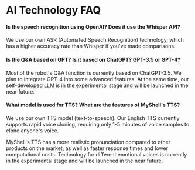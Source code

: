 # AI Technology FAQ

#### Is the speech recognition using OpenAI? Does it use the Whisper API?

We use our own ASR (Automated Speech Recognition) technology, which has a higher accuracy rate than Whisper if you've made comparisons.

#### Is the Q&A based on GPT? Is it based on ChatGPT? GPT-3.5 or GPT-4?

Most of the robot's Q&A function is currently based on ChatGPT-3.5. We plan to integrate GPT-4 into some advanced features. At the same time, our self-developed LLM is in the experimental stage and will be launched in the near future.

#### What model is used for TTS? What are the features of MyShell's TTS?

We use our own TTS model (text-to-speech). Our English TTS currently supports rapid voice cloning, requiring only 1-5 minutes of voice samples to clone anyone's voice.

MyShell's TTS has a more realistic pronunciation compared to other products on the market, as well as faster response times and lower computational costs. Technology for different emotional voices is currently in the experimental stage and will be launched in the near future.